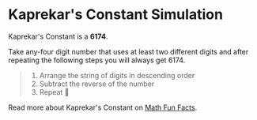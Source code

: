 # Kaprekar's Constant Simulation

Kaprekar's Constant is a **6174**. 

Take any-four digit number that uses at least two different digits and after repeating the following steps you will always get 6174.

> 1. Arrange the string of digits in descending order
> 2. Subtract the reverse of the number  
> 3. Repeat 🔁


Read more about Kaprekar's Constant on [Math Fun Facts](https://math.hmc.edu/funfacts/kaprekars-constant/).